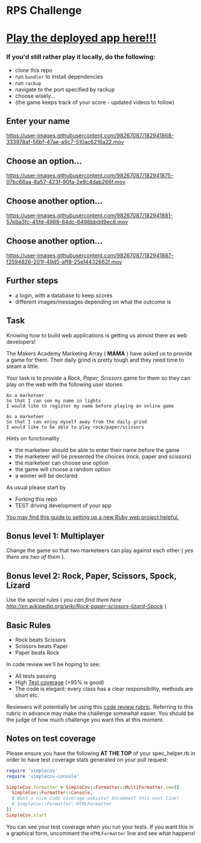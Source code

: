 # RPS Challenge

# <a href="https://rock-paper-spiegl.herokuapp.com/">Play the deployed app here!!!</a> 

### If you'd still rather play it locally, do the following:

- clone this repo
- run ```bundler``` to install dependencies
- run ```rackup```
- navigate to the port specified by rackup
- choose wisely...
- (the game keeps track of your score - updated videos to follow)


## Enter your name



https://user-images.githubusercontent.com/98267087/182941868-333978af-56bf-47ae-a9c7-510ac6216a22.mov

## Choose an option...

https://user-images.githubusercontent.com/98267087/182941875-07bc66aa-8a57-423f-90fa-2e8c4dab266f.mov

## Choose another option...

https://user-images.githubusercontent.com/98267087/182941881-57eba3fc-45fd-4988-84dc-6498bbdd9ec8.mov

## Choose another option...

https://user-images.githubusercontent.com/98267087/182941887-f2594826-201f-49d5-aff8-25ef4432662f.mov


## Further steps
- a login, with a database to keep scores
- different images/messages depending on what the outcome is

## Task

Knowing how to build web applications is getting us almost there as web developers!

The Makers Academy Marketing Array ( **MAMA** ) have asked us to provide a game for them. Their daily grind is pretty tough and they need time to steam a little.

Your task is to provide a _Rock, Paper, Scissors_ game for them so they can play on the web with the following user stories:

```
As a marketeer
So that I can see my name in lights
I would like to register my name before playing an online game

As a marketeer
So that I can enjoy myself away from the daily grind
I would like to be able to play rock/paper/scissors
```

Hints on functionality

- the marketeer should be able to enter their name before the game
- the marketeer will be presented the choices (rock, paper and scissors)
- the marketeer can choose one option
- the game will choose a random option
- a winner will be declared

As usual please start by

- Forking this repo
- TEST driving development of your app

[You may find this guide to setting up a new Ruby web project helpful.](https://github.com/makersacademy/course/blob/main/pills/ruby_web_project_setup_list.md)

## Bonus level 1: Multiplayer

Change the game so that two marketeers can play against each other ( _yes there are two of them_ ).

## Bonus level 2: Rock, Paper, Scissors, Spock, Lizard

Use the _special_ rules ( _you can find them here http://en.wikipedia.org/wiki/Rock-paper-scissors-lizard-Spock_ )

## Basic Rules

- Rock beats Scissors
- Scissors beats Paper
- Paper beats Rock

In code review we'll be hoping to see:

- All tests passing
- High [Test coverage](https://github.com/makersacademy/course/blob/main/pills/test_coverage.md) (>95% is good)
- The code is elegant: every class has a clear responsibility, methods are short etc.

Reviewers will potentially be using this [code review rubric](docs/review.md). Referring to this rubric in advance may make the challenge somewhat easier. You should be the judge of how much challenge you want this at this moment.

## Notes on test coverage

Please ensure you have the following **AT THE TOP** of your spec_helper.rb in order to have test coverage stats generated
on your pull request:

```ruby
require 'simplecov'
require 'simplecov-console'

SimpleCov.formatter = SimpleCov::Formatter::MultiFormatter.new([
  SimpleCov::Formatter::Console,
  # Want a nice code coverage website? Uncomment this next line!
  # SimpleCov::Formatter::HTMLFormatter
])
SimpleCov.start
```

You can see your test coverage when you run your tests. If you want this in a graphical form, uncomment the `HTMLFormatter` line and see what happens!

